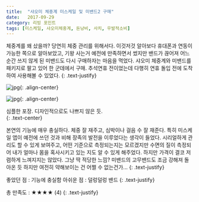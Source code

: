 ```yaml
---
title:  "샤오미 체중계 미스케일 및 미밴드2 구매"
date:   2017-09-29
category: 리빙 포인트
tags: [미스케일, 샤오미체중계, 돈낭비, 사치, 우발적소비]
---
```


체중계를 왜 샀을까? 당연히 체중 관리를 위해서다. 이것저것 알아보다 휴대폰과 연동이 가능한 쪽으로 알아보았고, 기왕 사는거 예전에 만족하면서 썼지만 밴드가 끊어져 어느 순간 쓰지 않게 된 미밴드도 다시 구매하자는 마음을 먹었다. 샤오미 체중계와 미밴드를 패키지로 팔고 있어 한 군데에서 구매. 추석연휴 전이었는데 다행히 연휴 돌입 전에 도착하여 사용해볼 수 있었다.
{: .text-justify}



![jpg](/images/salary-lupine/2017-09-29-01.jpg){: .align-center}

![jpg](/images/salary-lupine/2017-09-29-02.jpg){: .align-center}

<figcaption>심플한 포장. 디자인적으로도 나쁘지 않은 듯. </figcaption>
{: .text-center}



본연의 기능에 매우 충실하다. 체중 잘 재주고, 심박이나 걸음 수 잘 재준다. 특히 미스케일 앱이 예전에 쓰던 것과 비해 장족의 발전을 이루었다는 생각이 들었다. 시리얼하게 관리도 할 수 있게 보여주고, 어떤 기준으로 측정되는지는 모르겠지만 수면의 질이 측정되어 내가 얼마나 몸을 혹사시키고 있는 지도 알 수 있게 해주었다. 하지만 가격이 결코 저렴하게 느껴지지는 않았다. 그냥 딱 적당한 느낌? 미밴드의 고무밴드도 조금 강해져 돌아온 듯 하지만 여전히 약해보이는 건 어쩔 수 없는건가...
{: .text-justify}



좋았던 점 : 기능에 충실함
아쉬운 점 : 덜렁덜렁 밴드
{: .text-justify}



총 만족도 : ★★★★ (4)
{: .text-justify}

## ㅤㅤ